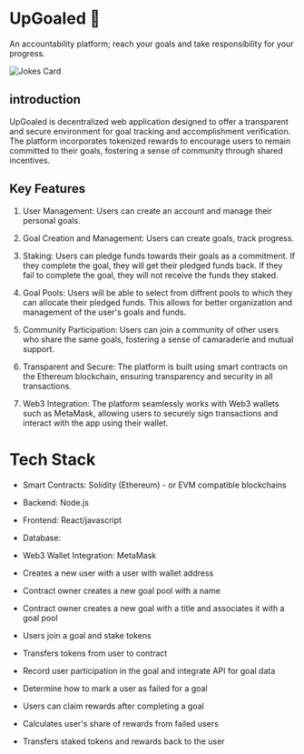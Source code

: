 # UpGoaled 🏁
An accountability platform; reach your goals and take responsibility for your progress.

![Jokes Card](https://readme-jokes.vercel.app/api)

## introduction  
UpGoaled is decentralized web application designed to offer a transparent and secure environment for goal tracking and accomplishment verification. The platform incorporates tokenized rewards to encourage users to remain committed to their goals, fostering a sense of community through shared incentives.

## Key Features
1. User Management: Users can create an account and manage their personal goals.

2. Goal Creation and Management: Users can create goals, track progress. 

3. Staking: Users can pledge funds towards their goals as a commitment. If they complete the goal, they will get their pledged funds back. If they fail to complete the goal, they will not receive the funds they staked.

4. Goal Pools: Users will be able to select from diffrent pools to which they can allocate their pledged funds. This allows for better organization and management of the user's goals and funds.

5. Community Participation: Users can join a community of other users who share the same goals, fostering a sense of camaraderie and mutual support.

6. Transparent and Secure: The platform is built using smart contracts on the Ethereum blockchain, ensuring transparency and security in all transactions.

7. Web3 Integration: The platform seamlessly works with Web3 wallets such as MetaMask, allowing users to securely sign transactions and interact with the app using their wallet.

# Tech Stack

- Smart Contracts: Solidity (Ethereum) - or EVM compatible blockchains
- Backend: Node.js 
- Frontend: React/javascript
- Database: 
- Web3 Wallet Integration: MetaMask

- Creates a new user with a user with wallet address
- Contract owner creates a new goal pool with a name
- Contract owner creates a new goal with a title and associates it with a goal pool
- Users join a goal and stake tokens
- Transfers tokens from user to contract
- Record user participation in the goal and integrate API for goal data

- Determine how to mark a user as failed for a goal
- Users can claim rewards after completing a goal
- Calculates user's share of rewards from failed users
- Transfers staked tokens and rewards back to the user
